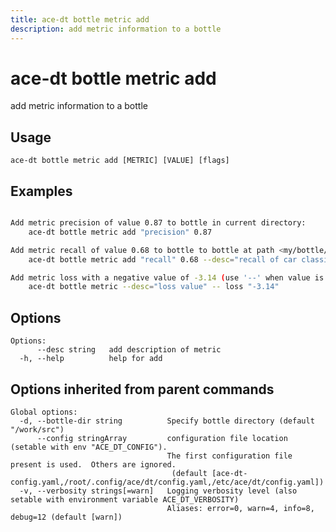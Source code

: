 ```yaml
---
title: ace-dt bottle metric add
description: add metric information to a bottle
---
```


<!--
This documentation is auto generated by a script.
Please do not edit this file directly.
-->

<!-- markdownlint-disable-next-line single-title -->
# ace-dt bottle metric add

add metric information to a bottle

## Usage

```plaintext
ace-dt bottle metric add [METRIC] [VALUE] [flags]
```

## Examples

```sh

Add metric precision of value 0.87 to bottle in current directory:
	ace-dt bottle metric add "precision" 0.87

Add metric recall of value 0.68 to bottle to bottle at path <my/bottle/path>:
	ace-dt bottle metric add "recall" 0.68 --desc="recall of car classifier" -d my/bottle/path

Add metric loss with a negative value of -3.14 (use '--' when value is negative):
	ace-dt bottle metric --desc="loss value" -- loss "-3.14"

```

## Options

```plaintext
Options:
      --desc string   add description of metric
  -h, --help          help for add
```

## Options inherited from parent commands

```plaintext
Global options:
  -d, --bottle-dir string          Specify bottle directory (default "/work/src")
      --config stringArray         configuration file location (setable with env "ACE_DT_CONFIG").
                                   The first configuration file present is used.  Others are ignored.
                                    (default [ace-dt-config.yaml,/root/.config/ace/dt/config.yaml,/etc/ace/dt/config.yaml])
  -v, --verbosity strings[=warn]   Logging verbosity level (also setable with environment variable ACE_DT_VERBOSITY)
                                   Aliases: error=0, warn=4, info=8, debug=12 (default [warn])
```
